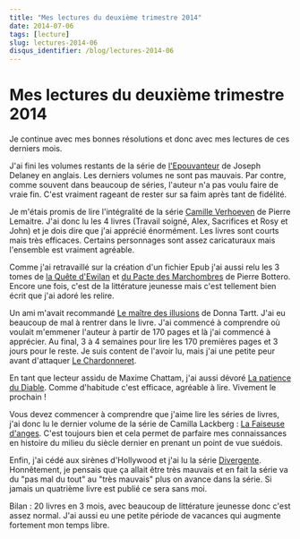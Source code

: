 ```yaml
---
title: "Mes lectures du deuxième trimestre 2014"
date: 2014-07-06
tags: [lecture]
slug: lectures-2014-06
disqus_identifier: /blog/lectures-2014-06
---
```

# Mes lectures du deuxième trimestre 2014

Je continue avec mes bonnes résolutions et donc avec mes lectures de ces derniers mois.

J'ai fini les volumes restants de la série de [l'Epouvanteur](http://fr.wikipedia.org/wiki/The_Wardstone_Chronicles) de Joseph Delaney en anglais. Les derniers volumes ne sont pas mauvais. Par contre, comme souvent dans beaucoup de séries, l'auteur n'a pas voulu faire de vraie fin. C'est vraiment rageant de rester sur sa faim après tant de fidélité.

Je m'étais promis de lire l'intégralité de la série [Camille Verhoeven](http://fr.wikipedia.org/wiki/Pierre_Lemaitre#S.C3.A9rie_polici.C3.A8re_Verh.C5.93ven) de Pierre Lemaitre. J'ai donc lu les 4 livres  (Travail soigné, Alex, Sacrifices et Rosy et John) et je dois dire que j'ai apprécié énormément. Les livres sont courts mais très efficaces. Certains personnages sont assez caricaturaux mais l'ensemble est vraiment agréable.

Comme j'ai retravaillé sur la création d'un fichier Epub j'ai aussi relu les 3 tomes de [la Quête d'Ewilan](http://fr.wikipedia.org/wiki/La_Qu%C3%AAte_d%27Ewilan) et [du Pacte des Marchombres](http://fr.wikipedia.org/wiki/Le_Pacte_des_Marchombres) de Pierre Bottero. Encore une fois, c'est de la littérature jeunesse mais c'est tellement bien écrit que j'ai adoré les relire.

Un ami m'avait recommandé [Le maître des illusions](http://fr.feedbooks.com/item/679284/le-ma%C3%AEtre-des-illusions) de Donna Tartt. J'ai eu beaucoup de mal à rentrer dans le livre. J'ai commencé à comprendre où voulait m'emmener l'auteur à partir de 170 pages et là j'ai commencé à apprécier. Au final, 3 à 4 semaines pour lire les 170 premières pages et 3 jours pour le reste. Je suis content de l'avoir lu, mais j'ai une petite peur avant d'attaquer [Le Chardonneret](http://fr.feedbooks.com/item/679285/le-chardonneret).

En tant que lecteur assidu de Maxime Chattam, j'ai aussi dévoré [La patience du Diable](http://fr.feedbooks.com/item/786595/la-patience-du-diable). Comme d'habitude c'est efficace, agréable à lire. Vivement le prochain !

Vous devez commencer à comprendre que j'aime lire les séries de livres, j'ai donc lu le dernier volume de la série de Camilla Lackberg : [La Faiseuse d'anges](http://fr.feedbooks.com/item/750016/la-faiseuse-d-anges). C'est toujours bien et cela permet de parfaire mes connaissances en histoire du milieu du siècle dernier en prenant un point de vue suédois.

Enfin, j'ai cédé aux sirènes d'Hollywood et j'ai lu la série [Divergente](http://fr.feedbooks.com/list/14589/divergente). Honnêtement, je pensais que ça allait être très mauvais et en fait la série va du "pas mal du tout" au "très mauvais" plus on avance dans la série. Si jamais un quatrième livre est publié ce sera sans moi.

Bilan : 20 livres en 3 mois, avec beaucoup de littérature jeunesse donc c'est assez normal. J'ai aussi eu une petite période de vacances qui augmente fortement mon temps libre.